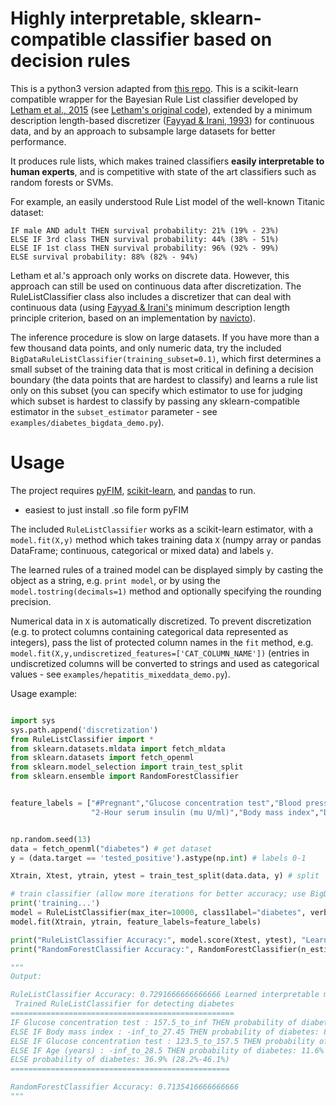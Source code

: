 Highly interpretable, sklearn-compatible classifier based on decision rules
===============

This is a python3 version adapted from [this repo](https://github.com/tmadl/sklearn-expertsys). This is a scikit-learn compatible wrapper for the Bayesian Rule List classifier developed by [Letham et al., 2015](http://projecteuclid.org/euclid.aoas/1446488742) (see [Letham's original code](http://lethalletham.com/)), extended by a minimum description length-based discretizer ([Fayyad & Irani, 1993](http://sci2s.ugr.es/keel/pdf/algorithm/congreso/fayyad1993.pdf)) for continuous data, and by an approach to subsample large datasets for better performance.

It produces rule lists, which makes trained classifiers **easily interpretable to human experts**, and is competitive with state of the art classifiers such as random forests or SVMs.

For example, an easily understood Rule List model of the well-known Titanic dataset:

```
IF male AND adult THEN survival probability: 21% (19% - 23%)
ELSE IF 3rd class THEN survival probability: 44% (38% - 51%)
ELSE IF 1st class THEN survival probability: 96% (92% - 99%)
ELSE survival probability: 88% (82% - 94%)
``` 

Letham et al.'s approach only works on discrete data. However, this approach can still be used on continuous data after discretization. The RuleListClassifier class also includes a discretizer that can deal with continuous data (using [Fayyad & Irani's](http://sci2s.ugr.es/keel/pdf/algorithm/congreso/fayyad1993.pdf) minimum description length principle criterion, based on an implementation by [navicto](https://github.com/navicto/Discretization-MDLPC)).

The inference procedure is slow on large datasets. If you have more than a few thousand data points, and only numeric data, try the included `BigDataRuleListClassifier(training_subset=0.1)`, which first determines a small subset of the training data that is most critical in defining a decision boundary (the data points that are hardest to classify) and learns a rule list only on this subset (you can specify which estimator to use for judging which subset is hardest to classify by passing any sklearn-compatible estimator in the `subset_estimator` parameter - see `examples/diabetes_bigdata_demo.py`). 

Usage
===============

The project requires [pyFIM](http://www.borgelt.net/pyfim.html), [scikit-learn](http://scikit-learn.org/stable/install.html), and [pandas](http://pandas.pydata.org/) to run.

- easiest to just install .so file form pyFIM

The included `RuleListClassifier` works as a scikit-learn estimator, with a `model.fit(X,y)` method which takes training data `X` (numpy array or pandas DataFrame; continuous, categorical or mixed data) and labels `y`. 

The learned rules of a trained model can be displayed simply by casting the object as a string, e.g. `print model`, or by using the `model.tostring(decimals=1)` method and optionally specifying the rounding precision.

Numerical data in `X` is automatically discretized. To prevent discretization (e.g. to protect columns containing categorical data represented as integers), pass the list of protected column names in the `fit` method, e.g. `model.fit(X,y,undiscretized_features=['CAT_COLUMN_NAME'])` (entries in undiscretized columns will be converted to strings and used as categorical values - see `examples/hepatitis_mixeddata_demo.py`). 

Usage example:

```python

import sys
sys.path.append('discretization')
from RuleListClassifier import *
from sklearn.datasets.mldata import fetch_mldata
from sklearn.datasets import fetch_openml
from sklearn.model_selection import train_test_split
from sklearn.ensemble import RandomForestClassifier


feature_labels = ["#Pregnant","Glucose concentration test","Blood pressure(mmHg)","Triceps skin fold thickness(mm)",
                  "2-Hour serum insulin (mu U/ml)","Body mass index","Diabetes pedigree function","Age (years)"]


np.random.seed(13)
data = fetch_openml("diabetes") # get dataset
y = (data.target == 'tested_positive').astype(np.int) # labels 0-1

Xtrain, Xtest, ytrain, ytest = train_test_split(data.data, y) # split

# train classifier (allow more iterations for better accuracy; use BigDataRuleListClassifier for large datasets)
print('training...')
model = RuleListClassifier(max_iter=10000, class1label="diabetes", verbose=False) # max_iter = 100000
model.fit(Xtrain, ytrain, feature_labels=feature_labels)

print("RuleListClassifier Accuracy:", model.score(Xtest, ytest), "Learned interpretable model:\n", model)
print("RandomForestClassifier Accuracy:", RandomForestClassifier(n_estimators=10).fit(Xtrain, ytrain).score(Xtest, ytest))

"""
Output:

RuleListClassifier Accuracy: 0.7291666666666666 Learned interpretable model:
 Trained RuleListClassifier for detecting diabetes
==================================================
IF Glucose concentration test : 157.5_to_inf THEN probability of diabetes: 81.9% (73.0%-89.4%)
ELSE IF Body mass index : -inf_to_27.45 THEN probability of diabetes: 8.3% (4.4%-13.3%)
ELSE IF Glucose concentration test : 123.5_to_157.5 THEN probability of diabetes: 53.5% (44.9%-62.1%)
ELSE IF Age (years) : -inf_to_28.5 THEN probability of diabetes: 11.6% (6.5%-17.8%)
ELSE probability of diabetes: 36.9% (28.2%-46.1%)
=================================================

RandomForestClassifier Accuracy: 0.7135416666666666
"""
```